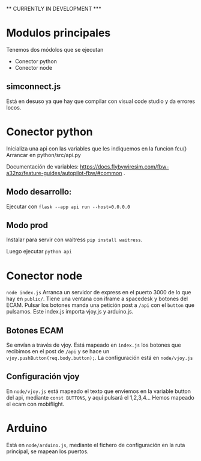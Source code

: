 ** CURRENTLY IN DEVELOPMENT ***
# Modulos principales

Tenemos dos módolos que se ejecutan
- Conector python
- Conector node


## simconnect.js

Está en desuso ya que hay que compilar con visual code studio y da errores locos.

# Conector python
Inicializa una api con las variables que les indiquemos en la funcion fcu()
Arrancar en python/src/api.py

Documentación de variables: https://docs.flybywiresim.com/fbw-a32nx/feature-guides/autopilot-fbw/#common .

## Modo desarrollo:
Ejecutar con `flask --app api run --host=0.0.0.0`

## Modo prod
Instalar para servir con waitress `pip install waitress`.

Luego ejecutar `python api`

# Conector node

`node index.js`
Arranca un servidor de express en el puerto 3000 de lo que hay en `public/`. Tiene una ventana con iframe a spacedesk y botones del ECAM. Pulsar los botones manda una petición post a `/api` con el `button` que pulsamos. Este index.js importa vjoy.js y arduino.js.

## Botones ECAM
Se envían a través de vjoy. Está mapeado en `index.js` los botones que recibimos en el post de  `/api`  y se hace un `vjoy.pushButton(req.body.button);`. La configuración está en `node/vjoy.js` 

## Configuración vjoy

En `node/vjoy.js` está mapeado el texto que enviemos en la variable button del api, mediante `const BUTTONS`, y aquí pulsará el 1,2,3,4... Hemos mapeado el ecam con mobiflight.

# Arduino

Está en `node/arduino.js`, mediante el fichero de configuración en la ruta principal, se mapean los puertos.